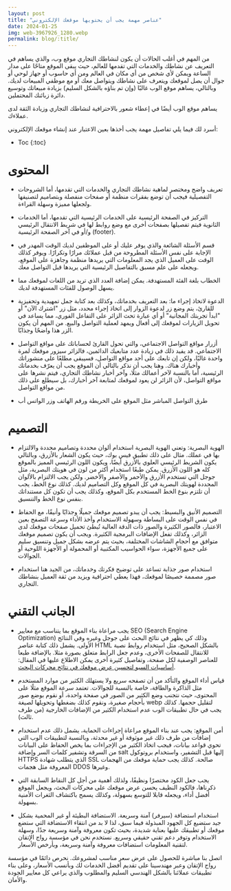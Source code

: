 ```yaml
---
layout: post
title: "عناصر مهمة يجب أن يحتويها موقعك الإلكتروني"
date: 2024-01-25
img: web-3967926_1280.webp
permalink: blog/:title/
---
```


من المهم في أغلب الحالات أن يكون لنشاطك التجاري موقع وب، والذي يساهم في التعريف عن نشاطك والخدمات التي تقدمها للعالم، حيث يبقى الموقع متاحًا على مدار الساعة ويمكن ﻷي شخص من أي مكان في العالم ومن أي حاسوب أو جهاز لوحي أو جوال أن يصل لموقعك ويتعرف على نشاطك ويتواصل معك أو مع موظفي المبيعات لديك. وبالتالي، يساهم موقع الوب غالبًا (وإن تم بناؤه بالشكل السليم) بزيادة مبيعاتك وتوسيع دائرة زبائنك المحتملين.

يساهم موقع الوب أيضًا في إعطاء شعور بالاحترافية لنشاطك التجاري وزيادة الثقة لدى عملاءك.


أسرد لك فيما يلي تفاصيل مهمة يجب أخذها بعين الاعتبار عند إنشاء موقعك الإلكتروني:


* Toc
{:toc}

# المحتوى

* تعريف واضح ومختصر لماهية نشاطك التجاري والخدمات التي تقدمها، أما الشروحات التفصيلية فيجب أن توضع بفقرات منظمة أو صفحات منفصلة وبتصاميم لتصنيفها ولجعلها مميزة وسهلة القراءة.

* التركيز في الصفحة الرئيسية على الخدمات الرئيسية التي تقدمها، أما الخدمات الثانوية فيتم تفصيلها بصفحات أخرى مع وضع روابط لها في شريط الانتقال الرئيسي و/أو في آخر الصفحة الرئيسية (footer).

* قسم الأسئلة الشائعة والذي يوفر عليك أو على الموظفين لديك الوقت المهدر في الإجابة على نفس الأسئلة المطروحة من قبل عملائك مرارًا وتكرارًا. ويوفر كذلك الوقت على العميل الذي يجد المعلومات التي يريدها منظمة وجاهزة على الموقع، ويجعله على علم مسبق بالتفاصيل الرئيسية التي يريدها قبل التواصل معك.

* الخطاب بلغة الفئة المستهدفة. يمكن إضافة العدد الذي تريد من اللغات لموقعك مما يسهل الوصول للفئات المستهدفة لديك.

* الدعوة لاتخاذ إجراء ما: بعد التعريف بخدماتك، وكذلك بعد كتابة جمل تمهيدية وتحفيزية للقارئ، يتم وضع زر لدعوة الزوار إلى اتخاذ إجراء محدد، مثل زر "اشترك الآن" أو "ابدأ تجربتك المجانية" أو أي عبارة تحث الزائر على التفاعل الفوري، مما يساعد في تحويل الزيارات لموقعك إلى أفعال ويمهد لعملية التواصل والبيع. من المهم أن يكون الزر هذا واضحًا وجذابًا.

* أزرار مواقع التواصل الاجتماعي، والتي تحول القارئ لحساباتك على مواقع التواصل الاجتماعي. قد يفيد ذلك في زيادة عدد متابعيك الدائمين، فالزائر سيزور موقعك لمرة واحدة غالبًا، ولكن إن تابعك على أحد مواقع التواصل، فسيبقى مطلعًا على منشوراتك وأخبارك هناك. وهنا يجب أن نذكر بالتالي أن الموقع يجب أن يعرّف بخدماتك الرئيسية، أما بالنسبة لآخر أعمالك مثلًا، وآخر أخبار نشاطك التجاري، فيتم نشرها على مواقع التواصل، ﻷن الزائر لن يعود لموقعك لمتابعة آخر أخبارك، بل سيطلع على ذلك من مواقع التواصل.

* طرق التواصل المباشر مثل الموقع على الخريطة ورقم الهاتف وزر الواتس أب 

# التصميم

* الهوية البصرية: وتعني الهوية البصرية استخدام ألوان محددة وتصاميم محددة والالتزام بها في عملك. مثال على ذلك تطبيق فيس بوك، حيث يكون الشعار بالأزرق، وبالتالي يكون الشريط الرئيسي العلوي بالأزرق أيضًا، ويكون اللون الرئيسي المميز بالموقع كله هو اللون الأزرق. يمكن طبعًا استخدام أكثر من لون في هويتك البصرية، مثل جوجل التي تستخدم الأزرق والأحمر والأصفر والأخضر. ولكن يجب الالتزام بالألوان المحددة لهويتك البصرية في كل الموقع وكل التصاميم لديك. كذلك نوع الخط، يجب أن تلتزم بنوع الخط المستخدم بكل الموقع، وكذلك يجب أن تكون كل مستنداتك بنفس نوع الخط والتنسيق. 

* التصميم الأنيق والبسيط: يجب أن يبدو تصميم موقعك جميلًا وجذابًا وأنيقًا، مع الحفاظ في نفس الوقت على البساطة وسهولة الاستخدام وأخذ الأداء وسرعة التصفح بعين الاعتبار، فالصور الكثيرة والصور ذات الدقة العالية تُبطئ تحميل صفحات موقعك لدى الزائر، وكذلك تفعل الإضافات البرمجية الكثيرة. ويجب أن يكون تصميم موقعك متوافق مع أحجام الشاشات المختلفة، بحيث يتم عرضه بشكل جميل وتنسيق سليم على جميع الأجهزة، سواء الحواسيب المكتبية أو المحمولة أو الأجهزة اللوحية أو الجوالات.

* استخدام صور جذابة تساعد على توضيح فكرتك وخدماتك، من الجيد هنا استخدام صور مصممة خصيصًا لموقعك، فهذا يعطي احترافية ويزيد من ثقة العميل بنشاطك التجاري.

# الجانب التقني

* يجب مراعاة بناء الموقع بما يتناسب مع معايير SEO (Search Engine Optimization) وذلك كي يظهر في نتائج البحث على جوجل وغيره وفي النتائج الأولى. يشمل ذلك كتابة عناصر HTML بالشكل الصحيح، مثل استخدام روابط نصية للانتقال للصفحات الأخرى، وعدم جعل الرابط متعلق بصورة مثلا. بالإضافة طبعا للعناصر الوصفية لكل صفحة، وتفاصيل كثيرة أخرى يمكن الاطلاع عليها في المقال: 
[أساسيات السيو لتحسين عرض موقعك في نتائج محركات البحث](https://rawajit.com/blog/%D8%A3%D8%B3%D8%A7%D8%B3%D9%8A%D8%A7%D8%AA-%D8%A7%D9%84%D8%B3%D9%8A%D9%88-%D9%84%D8%AA%D8%AD%D8%B3%D9%8A%D9%86-%D8%B9%D8%B1%D8%B6-%D9%85%D9%88%D9%82%D8%B9%D9%83-%D9%81%D9%8A-%D9%86%D8%AA%D8%A7%D8%A6%D8%AC-%D8%A7%D9%84%D8%A8%D8%AD%D8%AB/).

* قياس أداء الموقع والتأكد من أن تصفحه سريع ولا يستهلك الكثير من موارد المستخدم مثل الذاكرة والطاقة، خاصة بالنسبة للجوالات. تعتمد سرعة الموقع مثلًا على المحتوى، حيث نتجنب وضع الكثير من الصور في صفحة واحدة، أو نقوم بوضع صور بأحجام صغيرة، ونقوم كذلك بضغطها وتحويلها لصيغة webp لتقليل حجمها. كذلك يجب في حال تطبيقات الوب عدم استخدام الكثير من الإضافات الخارجية (من طرف ثالث).

* أمن الموقع: يجب عند بناء الموقع مراعاة إجراءات الحماية، يشمل ذلك عدم استخدام إضافات من طرف ذلك غير موثوقة أو غير محدثة، وبالنسبة لتطبيقات الوب التي تحوي قواعد بيانات، فيجب اتخاذ الكثير من الإجراءات بما يخص الحفاظ على البيانات من السرقة وتشفير كلمات السر وإضافة salt إليها قبل التشفير، واستخدام بروتوكول HTTPS الذي يتطلب شهادة SSL صالحة. كذلك يجب حماية موقعك من الهجمات المعروفة مثل هجمات DDOS وغيرها.

* يجب جعل الكود مختصرًا ونظيفًا، ولذلك أهمية من أجل كل النقاط السابقة التي ذكرناها، فالكود النظيف يحسن عرض موقعك على محركات البحث، ويجعل الموقع أفضل أداء، ويجعله قابلا للتوسع بسهولة، وكذلك يسمح باكتشاف الثغرات الأمنية بسهولة.

* استخدام استضافة (سيرفر) آمنة وسريعة. الاستضافة البطيئة أو غير المحمية بشكل جيد ستضيع كل الجهود المبذولة فيما سبق، لذا لا بد من انتقاء الاستضافة التي ستضع موقعك أو تطبيقك عليها بعناية شديدة، بحيث تكون معروفة وآمنة وسريعة جدًا، وسهلة الاستخدام وتوفر دعم تقني حقيقي وسريع. نستخدم نحن في مؤسسة رواج الإتقان لتقنية المعلومات استضافات معروفة وآمنة وسريعة، وبأرخص الأسعار.

اتصل بنا مباشرة للحصول على عرض سعر مناسب لمشروعك. نحرص دائمًا في مؤسسة رواج الإتقان وعبر مهندسينا على تقديم أفضل الخدمات لك وبأنسب الأسعار، وعلى بناء تطبيقات عملائنا بالشكل الهندسي السليم والمطلوب والذي يراعي كل معايير الجودة والأمان.

